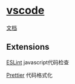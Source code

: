 # [vscode](https://code.visualstudio.com/)

[文档](https://code.visualstudio.com/docs)

## Extensions

[ESLint](https://marketplace.visualstudio.com/items?itemName=dbaeumer.vscode-eslint) javascript代码检查

[Prettier](https://marketplace.visualstudio.com/items?itemName=esbenp.prettier-vscode) 代码格式化
